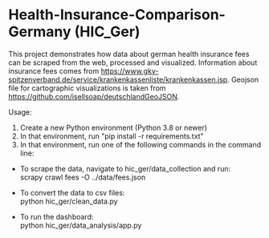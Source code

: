 # Health-Insurance-Comparison-Germany (HIC_Ger)

This project demonstrates how data about german health insurance fees can be scraped from the web, processed and visualized. Information about insurance fees comes from https://www.gkv-spitzenverband.de/service/krankenkassenliste/krankenkassen.jsp. Geojson file for cartographic visualizations is taken from https://github.com/isellsoap/deutschlandGeoJSON.

Usage:

1. Create a new Python environment (Python 3.8 or newer)
2. In that environment, run "pip install -r requirements.txt"
3. In that environment, run one of the following commands in the command line:

  - To scrape the data, navigate to hic_ger/data_collection and run:\
    scrapy crawl fees -O ../data/fees.json 

  - To convert the data to csv files:\
    python hic_ger/clean_data.py

  - To run the dashboard:\
    python hic_ger/data_analysis/app.py


